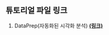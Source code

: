 ## 튜토리얼 파일 링크

1. DataPrep(자동화된 시각화 분석) [**(링크)**](https://colab.research.google.com/github/teddylee777/auto-ml/blob/main/04-EDA-Visualization/01-Auto-Visualization-Tutorial.ipynb)
